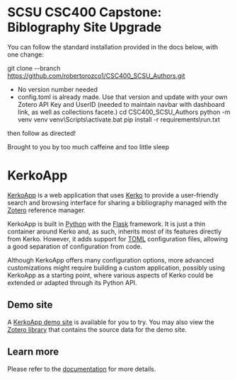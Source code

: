 # SCSU CSC400 Capstone: Biblography Site Upgrade

You can follow the standard installation provided in the docs below, with one change:

git clone --branch https://github.com/robertorozco1/CSC400_SCSU_Authors.git
- No version number needed
- config.toml is already made. Use that version and update with your own Zotero API Key and UserID (needed to maintain navbar with dashboard link, as well as collections facete.)
cd CSC400_SCSU_Authors
python -m venv venv
venv\Scripts\activate.bat
pip install -r requirements\run.txt

then follow as directed! 

Brought to you by too much caffeine and too little sleep


# KerkoApp

[KerkoApp] is a web application that uses [Kerko] to provide a user-friendly
search and browsing interface for sharing a bibliography managed with the
[Zotero] reference manager.

KerkoApp is built in [Python] with the [Flask] framework. It is just a thin
container around Kerko and, as such, inherits most of its features directly from
Kerko. However, it adds support for [TOML] configuration files, allowing a good
separation of configuration from code.

Although KerkoApp offers many configuration options, more advanced
customizations might require building a custom application, possibly using
KerkoApp as a starting point, where various aspects of Kerko could be extended
or adapted through its Python API.


## Demo site

A [KerkoApp demo site][KerkoApp_demo] is available for you to try. You may also
view the [Zotero library][Zotero_demo] that contains the source data for the
demo site.


## Learn more

Please refer to the [documentation][Kerko_documentation] for more details.


[Kerko]: https://github.com/whiskyechobravo/kerko
[Kerko_documentation]: https://whiskyechobravo.github.io/kerko/
[KerkoApp]: https://github.com/whiskyechobravo/kerkoapp
[KerkoApp_demo]: https://demo.kerko.whiskyechobravo.com
[Flask]: https://pypi.org/project/Flask/
[Python]: https://www.python.org/
[TOML]: https://toml.io/
[Zotero]: https://www.zotero.org/
[Zotero_demo]: https://www.zotero.org/groups/2348869/kerko_demo/items
